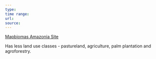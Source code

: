 ```yaml
---
type: 
time range: 
url: 
source:
---
```



[Mapbiomas Amazonia Site](https://amazonia.mapbiomas.org/pt-BR?cama_set_language=pt-BR)

Has less land use classes - pastureland, agriculture, palm plantation and agroforestry.